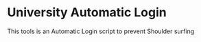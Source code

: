 <h1>University Automatic Login</h1>

This tools is an Automatic Login script to prevent Shoulder surfing
